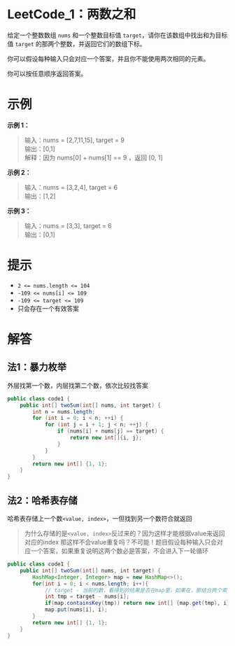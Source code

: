 # LeetCode_1：两数之和
给定一个整数数组 `nums` 和一个整数目标值 `target`，请你在该数组中找出和为目标值 `target`  的那两个整数，并返回它们的数组下标。

你可以假设每种输入只会对应一个答案，并且你不能使用两次相同的元素。

你可以按任意顺序返回答案。


# 示例
**示例 1：**

>输入：nums = [2,7,11,15], target = 9  
输出：[0,1]  
解释：因为 nums[0] + nums[1] == 9 ，返回 [0, 1] 

**示例 2：**

>输入：nums = [3,2,4], target = 6  
输出：[1,2]

**示例 3：**

>输入：nums = [3,3], target = 6  
输出：[0,1]


# 提示

- `2 <= nums.length <= 104`  
- `-109 <= nums[i] <= 109`  
- `-109 <= target <= 109`  
- 只会存在一个有效答案
 

# 解答
## 法1：暴力枚举
外层找第一个数，内层找第二个数，依次比较找答案

```java
public class code1 {
    public int[] twoSum(int[] nums, int target) {
        int n = nums.length;
        for (int i = 0; i < n; ++i) {
            for (int j = i + 1; j < n; ++j) {
                if (nums[i] + nums[j] == target) {
                    return new int[]{i, j};
                }
            }
        }
        return new int[] {1, 1};
    }
}
```


## 法2：哈希表存储
哈希表存储上一个数`<value, index>`，一但找到另一个数符合就返回
> 为什么存储的是`<value, index>`反过来的？因为这样才能根据value来返回对应的index
> 那这样不会value重复吗？不可能！题目假设每种输入只会对应一个答案，如果重复说明这两个数必是答案，不会进入下一轮循环

```java
public class code1 {
    public int[] twoSum(int[] nums, int target) {
        HashMap<Integer, Integer> map = new HashMap<>();
        for(int i = 0; i < nums.length; i++){
            // target - 当前的数，看得到的结果是否在map里，如果在，那结合两个索引后return
            int tmp = target - nums[i];
            if(map.containsKey(tmp)) return new int[] {map.get(tmp), i};
            map.put(nums[i], i);
        }
        return new int[] {1, 1};
    }
}
```